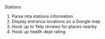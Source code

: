 Stations

1) Parse mta stations information
2) Display entrance locations on a Google map
3) Hook up to Yelp reviews for places nearby
4) Hook up health dept rating